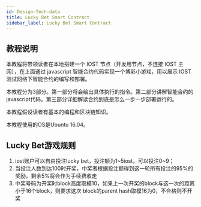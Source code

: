 ```yaml
---
id: Design-Tech-data
title: Lucky Bet Smart Contract
sidebar_label: Lucky Bet Smart Contract
---
```


## 教程说明

本教程将带领读者在本地搭建一个 IOST 节点（开发用节点，不连接 IOST 主网），在上面通过 javascript 智能合约代码实现一个博彩小游戏，用以展示 IOST 测试网络下智能合约的编写和部署。

本教程分为3部分。第一部分将会给出具体执行的指令。第二部分讲解智能合约的javascript代码。第三部分详细解读合约到底是怎么一步一步部署运行的。  

本教程假设读者有基本的编程和区块链知识。  

本教程使用的OS是Ubuntu 16.04。  

## Lucky Bet游戏规则

1. iost账户可以自由投注lucky bet，投注额为1~5iost，可以投注0~9；
2. 当投注人数到达100时开奖，中奖者根据投注额得到这一轮所有投注的95%的奖励，剩余5%将会作为手续费收走
3. 中奖号码为开奖时block高度取模10，如果上一次开奖的block与这一次的距离小于16个block，则要求这次
block的parent hash取模16为0，不合格则不开奖


